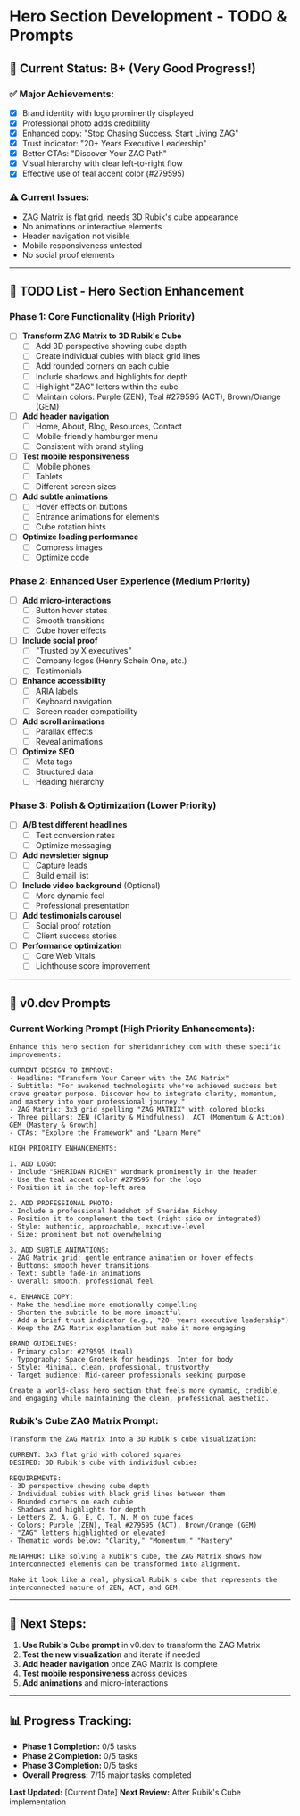 # Hero Section Development - TODO & Prompts

## 🎯 **Current Status: B+ (Very Good Progress!)**

### ✅ **Major Achievements:**
- [x] Brand identity with logo prominently displayed
- [x] Professional photo adds credibility
- [x] Enhanced copy: "Stop Chasing Success. Start Living ZAG"
- [x] Trust indicator: "20+ Years Executive Leadership"
- [x] Better CTAs: "Discover Your ZAG Path"
- [x] Visual hierarchy with clear left-to-right flow
- [x] Effective use of teal accent color (#279595)

### ⚠️ **Current Issues:**
- ZAG Matrix is flat grid, needs 3D Rubik's cube appearance
- No animations or interactive elements
- Header navigation not visible
- Mobile responsiveness untested
- No social proof elements

---

## 📝 **TODO List - Hero Section Enhancement**

### **Phase 1: Core Functionality (High Priority)**
- [ ] **Transform ZAG Matrix to 3D Rubik's Cube**
  - [ ] Add 3D perspective showing cube depth
  - [ ] Create individual cubies with black grid lines
  - [ ] Add rounded corners on each cubie
  - [ ] Include shadows and highlights for depth
  - [ ] Highlight "ZAG" letters within the cube
  - [ ] Maintain colors: Purple (ZEN), Teal #279595 (ACT), Brown/Orange (GEM)
- [ ] **Add header navigation**
  - [ ] Home, About, Blog, Resources, Contact
  - [ ] Mobile-friendly hamburger menu
  - [ ] Consistent with brand styling
- [ ] **Test mobile responsiveness**
  - [ ] Mobile phones
  - [ ] Tablets
  - [ ] Different screen sizes
- [ ] **Add subtle animations**
  - [ ] Hover effects on buttons
  - [ ] Entrance animations for elements
  - [ ] Cube rotation hints
- [ ] **Optimize loading performance**
  - [ ] Compress images
  - [ ] Optimize code

### **Phase 2: Enhanced User Experience (Medium Priority)**
- [ ] **Add micro-interactions**
  - [ ] Button hover states
  - [ ] Smooth transitions
  - [ ] Cube hover effects
- [ ] **Include social proof**
  - [ ] "Trusted by X executives"
  - [ ] Company logos (Henry Schein One, etc.)
  - [ ] Testimonials
- [ ] **Enhance accessibility**
  - [ ] ARIA labels
  - [ ] Keyboard navigation
  - [ ] Screen reader compatibility
- [ ] **Add scroll animations**
  - [ ] Parallax effects
  - [ ] Reveal animations
- [ ] **Optimize SEO**
  - [ ] Meta tags
  - [ ] Structured data
  - [ ] Heading hierarchy

### **Phase 3: Polish & Optimization (Lower Priority)**
- [ ] **A/B test different headlines**
  - [ ] Test conversion rates
  - [ ] Optimize messaging
- [ ] **Add newsletter signup**
  - [ ] Capture leads
  - [ ] Build email list
- [ ] **Include video background** (Optional)
  - [ ] More dynamic feel
  - [ ] Professional presentation
- [ ] **Add testimonials carousel**
  - [ ] Social proof rotation
  - [ ] Client success stories
- [ ] **Performance optimization**
  - [ ] Core Web Vitals
  - [ ] Lighthouse score improvement

---

## 🎨 **v0.dev Prompts**

### **Current Working Prompt (High Priority Enhancements):**
```
Enhance this hero section for sheridanrichey.com with these specific improvements:

CURRENT DESIGN TO IMPROVE:
- Headline: "Transform Your Career with the ZAG Matrix"
- Subtitle: "For awakened technologists who've achieved success but crave greater purpose. Discover how to integrate clarity, momentum, and mastery into your professional journey."
- ZAG Matrix: 3x3 grid spelling "ZAG MATRIX" with colored blocks
- Three pillars: ZEN (Clarity & Mindfulness), ACT (Momentum & Action), GEM (Mastery & Growth)
- CTAs: "Explore the Framework" and "Learn More"

HIGH PRIORITY ENHANCEMENTS:

1. ADD LOGO:
- Include "SHERIDAN RICHEY" wordmark prominently in the header
- Use the teal accent color #279595 for the logo
- Position it in the top-left area

2. ADD PROFESSIONAL PHOTO:
- Include a professional headshot of Sheridan Richey
- Position it to complement the text (right side or integrated)
- Style: authentic, approachable, executive-level
- Size: prominent but not overwhelming

3. ADD SUBTLE ANIMATIONS:
- ZAG Matrix grid: gentle entrance animation or hover effects
- Buttons: smooth hover transitions
- Text: subtle fade-in animations
- Overall: smooth, professional feel

4. ENHANCE COPY:
- Make the headline more emotionally compelling
- Shorten the subtitle to be more impactful
- Add a brief trust indicator (e.g., "20+ years executive leadership")
- Keep the ZAG Matrix explanation but make it more engaging

BRAND GUIDELINES:
- Primary color: #279595 (teal)
- Typography: Space Grotesk for headings, Inter for body
- Style: Minimal, clean, professional, trustworthy
- Target audience: Mid-career professionals seeking purpose

Create a world-class hero section that feels more dynamic, credible, and engaging while maintaining the clean, professional aesthetic.
```

### **Rubik's Cube ZAG Matrix Prompt:**
```
Transform the ZAG Matrix into a 3D Rubik's cube visualization:

CURRENT: 3x3 flat grid with colored squares
DESIRED: 3D Rubik's cube with individual cubies

REQUIREMENTS:
- 3D perspective showing cube depth
- Individual cubies with black grid lines between them
- Rounded corners on each cubie
- Shadows and highlights for depth
- Letters Z, A, G, E, C, T, N, M on cube faces
- Colors: Purple (ZEN), Teal #279595 (ACT), Brown/Orange (GEM)
- "ZAG" letters highlighted or elevated
- Thematic words below: "Clarity," "Momentum," "Mastery"

METAPHOR: Like solving a Rubik's cube, the ZAG Matrix shows how interconnected elements can be transformed into alignment.

Make it look like a real, physical Rubik's cube that represents the interconnected nature of ZEN, ACT, and GEM.
```

---

## 🚀 **Next Steps:**

1. **Use Rubik's Cube prompt** in v0.dev to transform the ZAG Matrix
2. **Test the new visualization** and iterate if needed
3. **Add header navigation** once ZAG Matrix is complete
4. **Test mobile responsiveness** across devices
5. **Add animations** and micro-interactions

---

## 📊 **Progress Tracking:**

- **Phase 1 Completion:** 0/5 tasks
- **Phase 2 Completion:** 0/5 tasks  
- **Phase 3 Completion:** 0/5 tasks
- **Overall Progress:** 7/15 major tasks completed

**Last Updated:** [Current Date]
**Next Review:** After Rubik's Cube implementation 